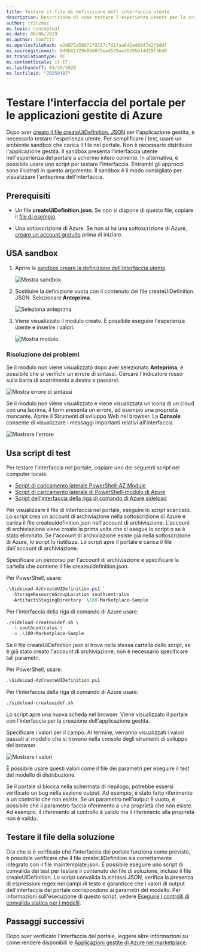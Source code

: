 ```yaml
---
title: Testare il file di definizione dell'interfaccia utente
description: Descrizione di come testare l'esperienza utente per la creazione di applicazione gestita di Azure tramite il portale.
author: tfitzmac
ms.topic: conceptual
ms.date: 08/06/2019
ms.author: tomfitz
ms.openlocfilehash: e2d075a58872f9337c7d1faa642a48047e2f9ddf
ms.sourcegitcommit: 849bb1729b89d075eed579aa36395bf4d29f3bd9
ms.translationtype: MT
ms.contentlocale: it-IT
ms.lasthandoff: 04/28/2020
ms.locfileid: "78250187"
---
```

# <a name="test-your-portal-interface-for-azure-managed-applications"></a>Testare l'interfaccia del portale per le applicazioni gestite di Azure

Dopo aver [creato il file createUiDefinition. JSON](create-uidefinition-overview.md) per l'applicazione gestita, è necessario testare l'esperienza utente. Per semplificare i test, usare un ambiente sandbox che carica il file nel portale. Non è necessario distribuire l'applicazione gestita. Il sandbox presenta l'interfaccia utente nell'esperienza del portale a schermo intero corrente. In alternativa, è possibile usare uno script per testare l'interfaccia. Entrambi gli approcci sono illustrati in questo argomento. Il sandbox è il modo consigliato per visualizzare l'anteprima dell'interfaccia.

## <a name="prerequisites"></a>Prerequisiti

* Un file **createUiDefinition.json**. Se non si dispone di questo file, copiare il [file di esempio](https://github.com/Azure/azure-quickstart-templates/blob/master/100-marketplace-sample/createUiDefinition.json).

* Una sottoscrizione di Azure. Se non si ha una sottoscrizione di Azure, [creare un account gratuito](https://azure.microsoft.com/free/) prima di iniziare.

## <a name="use-sandbox"></a>USA sandbox

1. Aprire la [sandbox creare la definizione dell'interfaccia utente](https://portal.azure.com/?feature.customPortal=false&#blade/Microsoft_Azure_CreateUIDef/SandboxBlade).

   ![Mostra sandbox](./media/test-createuidefinition/show-sandbox.png)

1. Sostituire la definizione vuota con il contenuto del file createUiDefinition. JSON. Selezionare **Anteprima**.

   ![Seleziona anteprima](./media/test-createuidefinition/select-preview.png)

1. Viene visualizzato il modulo creato. È possibile eseguire l'esperienza utente e inserire i valori.

   ![Mostra modulo](./media/test-createuidefinition/show-ui-form.png)

### <a name="troubleshooting"></a>Risoluzione dei problemi

Se il modulo non viene visualizzato dopo aver selezionato **Anteprima**, è possibile che si verifichi un errore di sintassi. Cercare l'indicatore rosso sulla barra di scorrimento a destra e passarvi.

![Mostra errore di sintassi](./media/test-createuidefinition/show-syntax-error.png)

Se il modulo non viene visualizzato e viene visualizzata un'icona di un cloud con una lacrima, il form presenta un errore, ad esempio una proprietà mancante. Aprire il Strumenti di sviluppo Web nel browser. La **Console** consente di visualizzare i messaggi importanti relativi all'interfaccia.

![Mostrare l'errore](./media/test-createuidefinition/show-error.png)

## <a name="use-test-script"></a>Usa script di test

Per testare l'interfaccia nel portale, copiare uno dei seguenti script nel computer locale:

* [Script di caricamento laterale PowerShell-AZ Module](https://github.com/Azure/azure-quickstart-templates/blob/master/SideLoad-AzCreateUIDefinition.ps1)
* [Script di caricamento laterale di PowerShell-modulo di Azure](https://github.com/Azure/azure-quickstart-templates/blob/master/SideLoad-CreateUIDefinition.ps1)
* [Script dell'interfaccia della riga di comando di Azure sideload](https://github.com/Azure/azure-quickstart-templates/blob/master/sideload-createuidef.sh)

Per visualizzare il file di interfaccia nel portale, eseguire lo script scaricato. Lo script crea un account di archiviazione nella sottoscrizione di Azure e carica il file createuidefinition.json nell'account di archiviazione. L'account di archiviazione viene creato la prima volta che si esegue lo script o se è stato eliminato. Se l'account di archiviazione esiste già nella sottoscrizione di Azure, lo script lo riutilizza. Lo script apre il portale e carica il file dall'account di archiviazione.

Specificare un percorso per l'account di archiviazione e specificare la cartella che contiene il file createuidefinition.json.

Per PowerShell, usare:

```powershell
.\SideLoad-AzCreateUIDefinition.ps1 `
  -StorageResourceGroupLocation southcentralus `
  -ArtifactsStagingDirectory .\100-Marketplace-Sample
```

Per l'interfaccia della riga di comando di Azure usare:

```bash
./sideload-createuidef.sh \
  -l southcentralus \
  -a .\100-Marketplace-Sample
```

Se il file createUiDefinition.json si trova nella stessa cartella dello script, se è già stato creato l'account di archiviazione, non è necessario specificare tali parametri.

Per PowerShell, usare:

```powershell
.\SideLoad-AzCreateUIDefinition.ps1
```

Per l'interfaccia della riga di comando di Azure usare:

```bash
./sideload-createuidef.sh
```

Lo script apre una nuova scheda nel browser. Viene visualizzato il portale con l'interfaccia per la creazione dell'applicazione gestita.

Specificare i valori per il campo. Al termine, verranno visualizzati i valori passati al modello che si trovano nella console degli strumenti di sviluppo del browser.

![Mostrare i valori](./media/test-createuidefinition/show-json.png)

È possibile usare questi valori come il file dei parametri per eseguire il test del modello di distribuzione.

Se il portale si blocca nella schermata di riepilogo, potrebbe essersi verificato un bug nella sezione output. Ad esempio, è stato fatto riferimento a un controllo che non esiste. Se un parametro nell'output è vuoto, è possibile che il parametro faccia riferimento a una proprietà che non esiste. Ad esempio, il riferimento al controllo è valido ma il riferimento alla proprietà non è valido.

## <a name="test-your-solution-files"></a>Testare il file della soluzione

Ora che si è verificato che l'interfaccia del portale funziona come previsto, è possibile verificare che il file createUiDefinition sia correttamente integrato con il file maintemplate.json. È possibile eseguire uno script di convalida dei test per testare il contenuto dei file di soluzione, incluso il file createUiDefinition. Lo script convalida la sintassi JSON, verifica la presenza di espressioni regex nei campi di testo e garantisce che i valori di output dell'interfaccia del portale corrispondono ai parametri del modello. Per informazioni sull'esecuzione di questo script, vedere [Eseguire i controlli di convalida statica per i modelli](https://github.com/Azure/azure-quickstart-templates/tree/master/test).

## <a name="next-steps"></a>Passaggi successivi

Dopo aver verificato l'interfaccia del portale, leggere altre informazioni su come rendere disponibili le [Applicazioni gestite di Azure nel marketplace](publish-marketplace-app.md).
